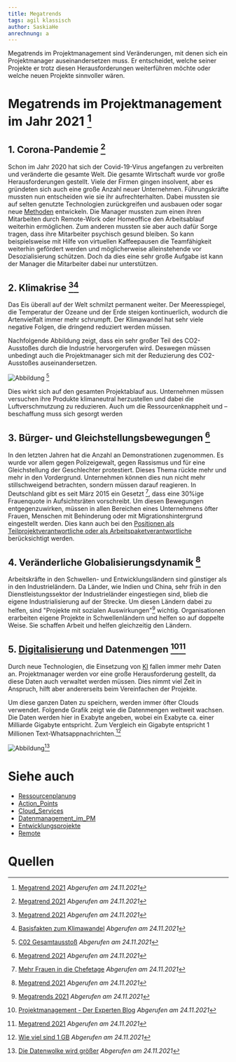 ```yaml
---
title: Megatrends
tags: agil klassisch 
author: SaskiaHe 
anrechnung: a
---
```


Megatrends im Projektmanagement sind Veränderungen, mit denen sich ein Projektmanager auseinandersetzen muss. Er entscheidet, welche seiner Projekte er trotz diesen Herausforderungen weiterführen möchte oder welche neuen Projekte sinnvoller wären.

# Megatrends im Projektmanagement im Jahr 2021 [^1]

## 1. Corona-Pandemie [^1]

Schon im Jahr 2020 hat sich der Covid-19-Virus angefangen zu verbreiten und veränderte die gesamte Welt. Die gesamte Wirtschaft wurde vor große Herausforderungen gestellt. Viele der Firmen gingen insolvent, aber es gründeten sich auch eine große Anzahl neuer Unternehmen. Führungskräfte mussten nun entscheiden wie sie ihr  aufrechterhalten. Dabei mussten sie auf selten genutzte Technologien zurückgreifen und ausbauen oder sogar neue [Methoden](Methoden.md) entwickeln. Die Manager mussten zum einen ihren Mitarbeiten durch Remote-Work oder Homeoffice den Arbeitsablauf weiterhin ermöglichen. Zum anderen mussten sie aber auch dafür Sorge tragen, dass ihre Mitarbeiter psychisch gesund bleiben. So kann beispielsweise mit Hilfe von virtuellen Kaffeepausen die Teamfähigkeit weiterhin gefördert werden und möglicherweise alleinstehende vor Desozialisierung schützen. Doch da dies eine sehr große Aufgabe ist kann der Manager die Mitarbeiter dabei nur unterstützen.

## 2. Klimakrise [^1][^2]

Das Eis überall auf der Welt schmilzt permanent weiter. Der Meeresspiegel, die Temperatur der Ozeane und der Erde steigen kontinuerlich, wodurch die Artenvielfalt immer mehr schrumpft. Der Klimawandel hat sehr viele negative Folgen, die dringend reduziert werden müssen. 

Nachfolgende Abbildung zeigt, dass ein sehr großer Teil des CO2-Ausstoßes  durch die Industrie hervorgerufen wird. Deswegen müssen unbedingt auch die Projektmanager sich mit der Reduzierung des CO2-Ausstoßes auseinandersetzen.

![Abbildung](https://github.com/SaskiaHe/ManagingProjectsSuccessfully.github.io/blob/cd402f9fcec0d79f1cf0a51ff1efcfedb74b8ab9/kb/Megatrends/Co2%20aussto%C3%9F.jpeg) [^3]

Dies wirkt sich auf den gesamten Projektablauf aus. Unternehmen müssen versuchen ihre Produkte klimaneutral herzustellen und dabei die Luftverschmutzung zu reduzieren. Auch um die Ressourcenknappheit und –beschaffung muss sich gesorgt werden

## 3. Bürger- und Gleichstellungsbewegungen [^1]

In den letzten Jahren hat die Anzahl an Demonstrationen zugenommen. Es wurde vor allem gegen Polizeigewalt, gegen Rassismus und für eine Gleichstellung der Geschlechter protestiert. Dieses Thema rückte mehr und mehr in den Vordergrund. Unternehmen können dies nun nicht mehr stillschweigend betrachten, sondern müssen darauf reagieren.  In Deutschland gibt es seit März 2015 ein Gesetzt [^4], dass eine 30%ige Frauenquote in Aufsichtsräten vorschreibt. Um diesen Bewegungen entgegenzuwirken, müssen in allen Bereichen eines Unternehmens öfter Frauen, Menschen mit Behinderung oder mit Migrationshintergrund eingestellt werden. Dies kann auch bei den [Positionen als Teilprojektverantwortliche oder als Arbeitspaketverantwortliche](Action_Points.md) berücksichtigt werden.


## 4. Veränderliche Globalisierungsdynamik [^1]

Arbeitskräfte in den Schwellen- und Entwicklungsländern sind günstiger als in den Industrieländern. Da Länder, wie Indien und China, sehr früh in den Dienstleistungssektor der Industrieländer eingestiegen sind, blieb die eigene Industrialisierung auf der Strecke. Um diesen Ländern dabei zu helfen, sind "Projekte mit sozialen Auswirkungen"[^8] wichtig. Organisationen erarbeiten eigene Projekte in Schwellenländern und helfen so auf doppelte Weise. Sie schaffen Arbeit und helfen gleichzeitig den Ländern. 

## 5. [Digitalisierung](Digitalisierung_im_PM.md) und Datenmengen [^5][^1]

Durch neue Technologien, die Einsetzung von [KI](KI_im_PM.md) fallen immer mehr Daten an. Projektmanager werden vor eine große Herausforderung gestellt, da diese Daten auch verwaltet werden müssen.
Dies nimmt viel Zeit in Anspruch, hilft aber andererseits beim Vereinfachen der Projekte.

Um diese ganzen Daten zu speichern, werden immer öfter Clouds verwendet. 
Folgende Grafik zeigt wie die Datenmengen weltweit wachsen. Die Daten werden hier in Exabyte angeben, wobei ein Exabyte ca. einer Milliarde Gigabyte entspricht. Zum Vergleich ein Gigabyte entspricht 1 Millionen Text-Whatsappnachrichten.[^6]

![Abbildung](https://github.com/SaskiaHe/ManagingProjectsSuccessfully.github.io/blob/5329365ce7afb12f8c512705252d9cff140b4d08/kb/Megatrends/iwd_2018_15_8-9_Clouds_Das_Datenvolumen_waechst.jpg)[^7]


# Siehe auch

* [Ressourcenplanung](Ressourcenplanung.md)
* [Action_Points](Action_Points.md)
* [Cloud_Services](Cloud_Services.md)
* [Datenmanagement_im_PM](Datenmanagement_im_PM.md)
* [Entwicklungsprojekte](Entwicklungsprojekte.md)
* [Remote](Remote_Projekte.md)

# Quellen

[^1]: [Megatrend 2021](https://www.pmi.org/-/media/pmi/documents/public/pdf/learning/thought-leadership/pmi-megatrends-2021.pdf?v=98673338-4401-43f3-b220-aef09ae15c12&sc_lang_temp=de-DE) *Abgerufen am 24.11.2021*
[^2]: [Basisfakten zum Klimawandel](https://www.deutsches-klima-konsortium.de/basisfakten) *Abgerufen am 24.11.2021*
[^3]: [C02 Gesamtausstoß](https://www.br.de/nachrichten/wissen/klimawandel-die-wichtigsten-co2-fakten-visualisiert,RbqFZV0) *Abgerufen am 24.11.2021*
[^4]: [Mehr Frauen in die Chefetage](https://www.lpb-bw.de/frauenquote-gesetz) *Abgerufen am 24.11.2021*
[^5]: [Projektmanagement - Der Experten Blog](https://www.theprojectgroup.com/blog/projektmanagement-trends/) *Abgerufen am 24.11.2021*
[^6]: [Wie viel sind 1 GB](https://www.appdated.de/2020/09/wie-viel-sind-1gb-datenvolumen-und-was-kann-man-alles-damit-machen/) *Abgerufen am 24.11.2021*
[^7]: [Die Datenwolke wird größer](https://www.iwd.de/artikel/die-datenwolke-wird-groesser-397266/) *Abgerufen am 24.11.2021*
[^8]: [Megatrends 2021](https://www.pmi.org/-/media/pmi/documents/public/pdf/learning/thought-leadership/pmi-megatrends-2021.pdf?v=98673338-4401-43f3-b220-aef09ae15c12&sc_lang_temp=de-DE (S.15)) *Abgerufen am 24.11.2021*
